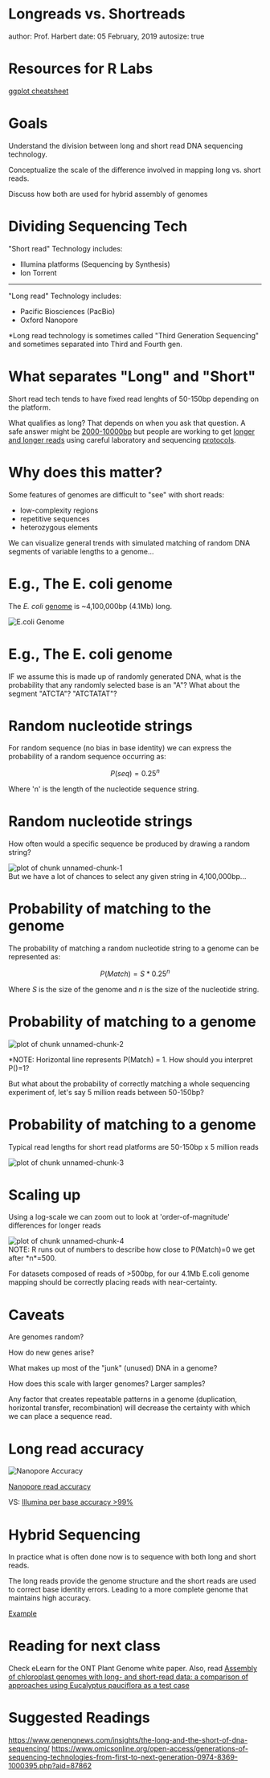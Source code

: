 Longreads vs. Shortreads
========================================================
author: Prof. Harbert
date: 05 February, 2019
autosize: true

Resources for R Labs
========================================================

[ggplot cheatsheet](https://www.rstudio.com/wp-content/uploads/2016/11/ggplot2-cheatsheet-2.1.pdf)

Goals
====================

Understand the division between long and short read DNA sequencing technology.

Conceptualize the scale of the difference involved in mapping long vs. short reads.

Discuss how both are used for hybrid assembly of genomes

Dividing Sequencing Tech
========================================================

"Short read" Technology includes:
- Illumina platforms (Sequencing by Synthesis)
- Ion Torrent

***

"Long read" Technology includes:
- Pacific Biosciences (PacBio)
- Oxford Nanopore

*Long read technology is sometimes called "Third Generation Sequencing" and sometimes separated into Third and Fourth gen.

What separates "Long" and "Short"
========================================================

Short read tech tends to have fixed read lenghts of 50-150bp depending on the platform. 

What qualifies as long? That depends on when you ask that question. A safe answer might be [2000-10000bp](https://www.omicsonline.org/open-access/generations-of-sequencing-technologies-from-first-to-next-generation-0974-8369-1000395.pdf) but people are working to get [longer and longer reads](https://nanoporetech.com/about-us/news/world-first-continuous-dna-sequence-more-million-bases-achieved-nanopore-sequencing) using careful laboratory and sequencing [protocols](http://lab.loman.net/protocols/).

Why does this matter?
=========================================================

Some features of genomes are difficult to "see" with short reads:
- low-complexity regions
- repetitive sequences 
- heterozygous elements

We can visualize general trends with simulated matching of random DNA segments of variable lengths to a genome...

E.g., The E. coli genome
=========================================================

The *E. coli* [genome](https://www.nature.com/articles/35054089) is ~4,100,000bp (4.1Mb) long. 

![E.coli Genome](images/ecoli.jpg)

E.g., The E. coli genome
=========================================================

IF we assume this is made up of randomly generated DNA, what is the probability that any randomly selected base is an "A"? What about the segment "ATCTA"? "ATCTATAT"?

Random nucleotide strings
=======================================================

For random sequence (no bias in base identity) we can express the probability of a random sequence occurring as:

$$
P(seq) = 0.25^n
$$

Where 'n' is the length of the nucleotide sequence string.

Random nucleotide strings
=======================================================

How often would a specific sequence be produced by drawing a random string?

<img src="longreads-figure/unnamed-chunk-1-1.png" title="plot of chunk unnamed-chunk-1" alt="plot of chunk unnamed-chunk-1" style="display: block; margin: auto;" />
But we have a lot of chances to select any given string in 4,100,000bp...

Probability of matching to the genome
======================================================

The probability of matching a random nucleotide string to a genome can be represented as:

$$
P(Match) = S * 0.25^n
$$

Where *S* is the size of the genome and *n* is the size of the nucleotide string.

Probability of matching to a genome
======================================================

<img src="longreads-figure/unnamed-chunk-2-1.png" title="plot of chunk unnamed-chunk-2" alt="plot of chunk unnamed-chunk-2" style="display: block; margin: auto;" />

*NOTE: Horizontal line represents P(Match) = 1. How should you interpret P()=1?

But what about the probability of correctly matching a whole sequencing experiment of, let's say 5 million reads between 50-150bp?

Probability of matching to a genome
======================================================

Typical read lengths for short read platforms are 50-150bp x 5 million reads

<img src="longreads-figure/unnamed-chunk-3-1.png" title="plot of chunk unnamed-chunk-3" alt="plot of chunk unnamed-chunk-3" style="display: block; margin: auto;" />

Scaling up
=========================

Using a log-scale we can zoom out to look at 'order-of-magnitude' differences for longer reads

<img src="longreads-figure/unnamed-chunk-4-1.png" title="plot of chunk unnamed-chunk-4" alt="plot of chunk unnamed-chunk-4" style="display: block; margin: auto;" />
NOTE: R runs out of numbers to describe how close to P(Match)=0 we get after *n*=500. 

For datasets composed of reads of >500bp, for our 4.1Mb E.coli genome mapping should be correctly placing reads with near-certainty.

Caveats
=======================

Are genomes random? 

How do new genes arise?

What makes up most of the "junk" (unused) DNA in a genome?

How does this scale with larger genomes? Larger samples?

Any factor that creates repeatable patterns in a genome (duplication, horizontal transfer, recombination) will decrease the certainty with which we can place a sequence read.

Long read accuracy
===========================

![Nanopore Accuracy](images/nanopore_qual.png)

[Nanopore read accuracy](https://genomebiology.biomedcentral.com/articles/10.1186/s13059-018-1462-9)

VS: [Illumina per base accuracy >99%](https://bmcgenomics.biomedcentral.com/articles/10.1186/1471-2164-13-341)


Hybrid Sequencing
========================

In practice what is often done now is to sequence with both long and short reads. 

The long reads provide the genome structure and the short reads are used to correct base identity errors. Leading to a more complete genome that maintains high accuracy.

[Example](https://genome.cshlp.org/content/25/11/1750.full.pdf)


Reading for next class
=========================================================
Check eLearn for the ONT Plant Genome white paper.
Also, read [Assembly of chloroplast genomes with long- and short-read data: a comparison of approaches using Eucalyptus pauciflora as a test case](https://doi.org/10.1186/s12864-018-5348-8)

Suggested Readings
========================================================

https://www.genengnews.com/insights/the-long-and-the-short-of-dna-sequencing/
https://www.omicsonline.org/open-access/generations-of-sequencing-technologies-from-first-to-next-generation-0974-8369-1000395.php?aid=87862

